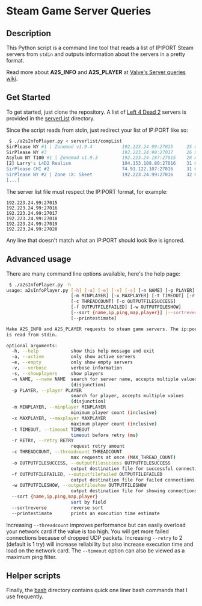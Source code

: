 # Steam Game Server Queries

## Description

This Python script is a command line tool that reads a list of IP:PORT Steam 
servers from `stdin` and outputs information about the servers in a pretty format.

Read more about **A2S_INFO** and **A2S_PLAYER** at [Valve's Server queries wiki](https://developer.valvesoftware.com/wiki/Server_queries).

## Get Started

To get started, just clone the repository. A list of [Left 4 Dead 2](https://store.steampowered.com/app/550/Left_4_Dead_2) servers is provided in the [serverList](https://github.com/LuckyServ/SteamServerQueries/tree/master/serverlist) directory. 

Since the script reads from stdin, just redirect your list of IP:PORT like so:

```bash
 $ ./a2sInfoPlayer.py < serverlist/compList 
SirPlease NY #1 | Zonemod v1.9.4           192.223.24.99:27015     25 ms  c5m1_waterfront            10
SirPlease NY #3                            192.223.24.99:27017     26 ms  c2m1_highway                0
Asylum NY T100 #1 | Zonemod v1.9.3         192.223.24.187:27015    28 ms  c2m3_coaster                1
[2] Larry's L4D2 Realism                   104.153.108.80:27016    31 ms  c1m3_mall                   0
SirPlease CHI #2                           74.91.122.107:27016     31 ms  c2m1_highway                0
SirPlease NY #2 | Zone :X: Skeet           192.223.24.99:27016     32 ms  c2m2_fairgrounds            1
[...]
```

The server list file must respect the IP:PORT format, for example:

```
192.223.24.99:27015
192.223.24.99:27016
192.223.24.99:27017
192.223.24.99:27018
192.223.24.99:27019
192.223.24.99:27020
```

Any line that doesn't match what an IP:PORT should look like is ignored.  

## Advanced usage

There are many command line options available, here's the help page:
  
```bash
 $ ./a2sInfoPlayer.py -h
usage: a2sInfoPlayer.py [-h] [-a] [-e] [-v] [-s] [-n NAME] [-p PLAYER]
                        [-m MINPLAYER] [-x MAXPLAYER] [-t TIMEOUT] [-r RETRY]
                        [-c THREADCOUNT] [-o OUTPUTFILESUCCESS]
                        [-f OUTPUTFILEFAILED] [-w OUTPUTFILESHOW]
                        [--sort {name,ip,ping,map,player}] [--sortreverse]
                        [--printestimate]

Make A2S_INFO and A2S_PLAYER requests to steam game servers. The ip:port list
is read from stdin.

optional arguments:
  -h, --help            show this help message and exit
  -a, --active          only show active servers
  -e, --empty           only show empty servers
  -v, --verbose         verbose information
  -s, --showplayers     show players
  -n NAME, --name NAME  search for server name, accepts multiple values
                        (disjunction)
  -p PLAYER, --player PLAYER
                        search for player, accepts multiple values
                        (disjunction)
  -m MINPLAYER, --minplayer MINPLAYER
                        minimum player count (inclusive)
  -x MAXPLAYER, --maxplayer MAXPLAYER
                        maximum player count (inclusive)
  -t TIMEOUT, --timeout TIMEOUT
                        timeout before retry (ms)
  -r RETRY, --retry RETRY
                        request retry amount
  -c THREADCOUNT, --threadcount THREADCOUNT
                        max requests at once (MAX_THREAD_COUNT)
  -o OUTPUTFILESUCCESS, --outputfilesuccess OUTPUTFILESUCCESS
                        output destination file for successful connections
  -f OUTPUTFILEFAILED, --outputfilefailed OUTPUTFILEFAILED
                        output destination file for failed connections
  -w OUTPUTFILESHOW, --outputfileshow OUTPUTFILESHOW
                        output destination file for showing connections
  --sort {name,ip,ping,map,player}
                        sort by field
  --sortreverse         reverse sort
  --printestimate       prints an execution time estimate
```
Increasing `--threadcount` improves performance but can easily overload your network card if the value is too high. You will get more failed connections because of dropped UDP packets. Increasing `--retry` to 2 (default is 1 try) will increase reliability but also increase execution time and load on the network card. The `--timeout` option can also be viewed as a maximum ping filter.

## Helper scripts

Finally, the [bash](https://github.com/LuckyServ/SteamServerQueries/tree/master/bash)
directory contains quick one liner bash commands that I use frequently.
